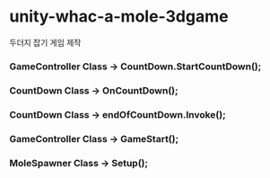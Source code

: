 # unity-whac-a-mole-3dgame
두더지 잡기 게임 제작


### GameController Class -> CountDown.StartCountDown();
### CountDown Class -> OnCountDown();
### CountDown Class -> endOfCountDown.Invoke();
### GameController Class -> GameStart();
### MoleSpawner Class -> Setup();

